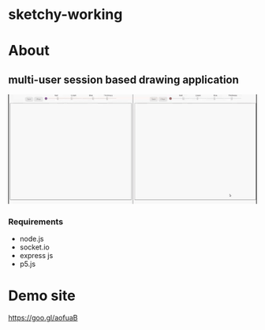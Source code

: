 # sketchy-working
# About
## multi-user session based drawing application
 
 ![](https://raw.githubusercontent.com/karkay/sketchy/master/sketchy-demo.gif)
### Requirements
  * node.js
  * socket.io
  * express js
  * p5.js

# Demo site
https://goo.gl/aofuaB



